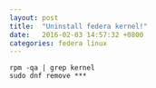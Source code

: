 ```yaml
---
layout: post
title:  "Uninstall federa kernel!"
date:   2016-02-03 14:57:32 +0800
categories: federa linux
---
```

```
rpm -qa | grep kernel
sudo dnf remove ***
```
